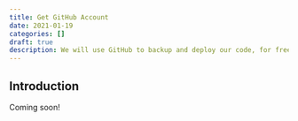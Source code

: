 ```yaml
---
title: Get GitHub Account
date: 2021-01-19
categories: []
draft: true
description: We will use GitHub to backup and deploy our code, for free!
---
```


## Introduction

Coming soon!
